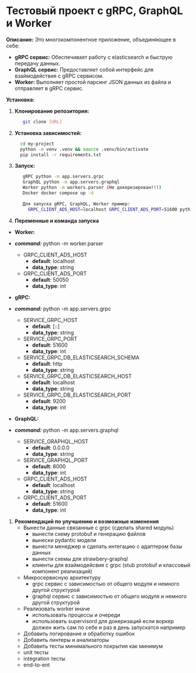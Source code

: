 # Тестовый проект с gRPC, GraphQL и Worker

**Описание:**
Это многокомпонентное приложение, объединяющее в себе:
* **gRPC сервис:** Обеспечивает работу с elasticsearch и быструю передачу данных.
* **GraphQL сервис:** Предоставляет собой интерфейс для взаймодействия с gRPC сервисом.
* **Worker:** Выполняет простой парсинг JSON данных из файла и отправляет в gRPC сервис.

**Установка:**
1. **Клонирование репозитория:**
   ```bash
      git clone [URL]
   ```

2. **Установка зависимостей:**
    ```bash
      cd my-project
      python -m venv .venv && source .venv/bin/activate
      pip install -r requirements.txt 
    ```
3. **Запуск:**
   ```bash
      gRPC python -m app.servers.grpc 
      GraphQL python -m app.servers.graphql 
      Worker python -m workers.parser (Не докерезирован!!!)
      Docker docker compose up -d
    
      Для запуска gRPC, GraphQL, Worker пример:
        GRPC_CLIENT_ADS_HOST=localhost GRPC_CLIENT_ADS_PORT=51600 python -m workers.parser
    ```

4. **Переменные и команда запуска**
* **Worker:**
* ***command:*** python -m worker.parser
  - GRPC_CLIENT_ADS_HOST    
    - **default**: localhost 
    - **data_type**: string
  - GRPC_CLIENT_ADS_PORT
    - **default**: 50050 
    - **data_type**: int

* **gRPC:**
* ***command:*** python -m app.servers.grpc
  - SERVICE_GRPC_HOST    
    - **default**: [::] 
    - **data_type**: string
  - SERVICE_GRPC_PORT
    - **default**: 51600 
    - **data_type**: int
  - SERVICE_GRPC_DB_ELASTICSEARCH_SCHEMA    
    - **default**: http 
    - **data_type**: string
  - SERVICE_GRPC_DB_ELASTICSEARCH_HOST
    - **default**: localhost 
    - **data_type**: string
  - SERVICE_GRPC_DB_ELASTICSEARCH_PORT
    - **default**: 9200 
    - **data_type**: int

* **GraphQL:**
* ***command:*** python -m app.servers.graphql
  - SERVICE_GRAPHQL_HOST    
    - **default**: 0.0.0.0 
    - **data_type**: string
  - SERVICE_GRAPHQL_PORT
    - **default**: 8000 
    - **data_type**: int
  - GRPC_CLIENT_ADS_HOST    
    - **default**: localhost
    - **data_type**: string
  - GRPC_CLIENT_ADS_PORT
    - **default**: 51600
    - **data_type**: int

1. **Рекомендаций по улучшению и возможные изменения**
   - Вынести данные связанные с grpc (сделать shared модуль)
     - вынести схему protobuf и генерацию файлов
     - вынески pydantic модели
     - вынести менеджер и сделать интегацию с адаптером базы данных
     - вынести схемы для strawbery-graphql
     - клиенты для взаймодейсвия с grpc (stub protobuf и классовый компонент реализаций)
   - Микросервисную архитектуру
     - grpc сервис c зависимостью от общего модуля и немного другой структурой
     - graphql сервис c зависимостью от общего модуля и немного другой структурой
   - Реализовать worker иначе
     - использовать процессы и очереди
     - использовать supervisord для докеризаций если воркер должен жить сам по себе и раз в день запускатся например
    - Добавить логирование и обработку ошибок
    - Добавить линтеры и анализаторы
    - Добавить тесты минимального покрытия как минимум
     - unit тесты
     - integration тесты
     - end-to-ent
